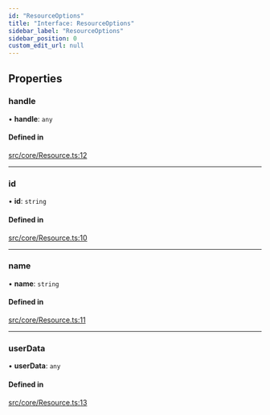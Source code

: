 ```yaml
---
id: "ResourceOptions"
title: "Interface: ResourceOptions"
sidebar_label: "ResourceOptions"
sidebar_position: 0
custom_edit_url: null
---
```


## Properties

### handle

• **handle**: `any`

#### Defined in

[src/core/Resource.ts:12](https://github.com/sakitam-gis/vis-engine/blob/master/src/core/Resource.ts?at&#x3D;5cce138#line&#x3D;12)

___

### id

• **id**: `string`

#### Defined in

[src/core/Resource.ts:10](https://github.com/sakitam-gis/vis-engine/blob/master/src/core/Resource.ts?at&#x3D;5cce138#line&#x3D;10)

___

### name

• **name**: `string`

#### Defined in

[src/core/Resource.ts:11](https://github.com/sakitam-gis/vis-engine/blob/master/src/core/Resource.ts?at&#x3D;5cce138#line&#x3D;11)

___

### userData

• **userData**: `any`

#### Defined in

[src/core/Resource.ts:13](https://github.com/sakitam-gis/vis-engine/blob/master/src/core/Resource.ts?at&#x3D;5cce138#line&#x3D;13)

